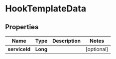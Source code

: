 

# HookTemplateData


## Properties

| Name | Type | Description | Notes |
|------------ | ------------- | ------------- | -------------|
|**serviceId** | **Long** |  |  [optional] |



